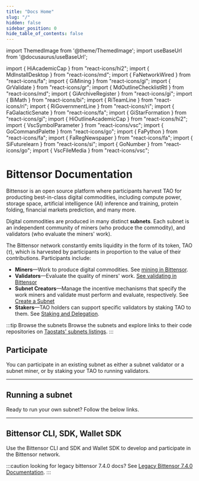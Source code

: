 ```yaml
---
title: "Docs Home"
slug: "/"
hidden: false
sidebar_position: 0
hide_table_of_contents: false
---
```


import ThemedImage from '@theme/ThemedImage';
import useBaseUrl from '@docusaurus/useBaseUrl';

import { HiAcademicCap } from "react-icons/hi2";
import { MdInstallDesktop } from "react-icons/md";
import { FaNetworkWired } from "react-icons/fa";
import { GiMining } from "react-icons/gi";
import { GrValidate } from "react-icons/gr";
import { MdOutlineChecklistRtl } from "react-icons/md";
import { GiArchiveRegister } from "react-icons/gi";
import { BiMath } from "react-icons/bi";
import { RiTeamLine } from "react-icons/ri";
import { RiGovernmentLine } from "react-icons/ri";
import { FaGalacticSenate } from "react-icons/fa";
import { GiStarFormation } from "react-icons/gi";
import { HiOutlineAcademicCap } from "react-icons/hi2";
import { VscSymbolParameter } from "react-icons/vsc";
import { GoCommandPalette } from "react-icons/go";
import { FaPython } from "react-icons/fa";
import { FaRegNewspaper } from "react-icons/fa";
import { SiFuturelearn } from "react-icons/si";
import { GoNumber } from "react-icons/go";
import { VscFileMedia } from "react-icons/vsc";


# Bittensor Documentation

Bittensor is an open source platform where participants harvest TAO for producting best-in-class digital commodities, including compute power, storage space, artificial intelligence (AI) inference and training, protein folding, financial markets prediction, and many more.

Digital commodities are produced in many distinct **subnets**. Each subnet is an independent community of miners (who produce the commodity), and validators (who evaluate the miners' work).

The Bittensor network constantly emits liquidity in the form of its token, TAO ($\tau$), which is harvested by participants in proportion to the value of their contributions. Participants include:

- **Miners**&mdash;Work to produce digital commodities. See [mining in Bittensor](./miners/index.md).
- **Validators**&mdash;Evaluate the quality of miners' work. [See validating in Bittensor](./validators/index.md)
- **Subnet Creators**&mdash;Manage the incentive mechanisms that specify the work miners and validate must perform and evaluate, respectively. See [Create a Subnet](./subnets/create-a-subnet)
- **Stakers**&mdash;TAO holders can support specific validators by staking TAO to them. See [Staking and Delegation](./staking-and-delegation).

:::tip Browse the subnets
Browse the subnets and explore links to their code repositories on [Taostats' subnets listings](https://taostats.io/subnets).
:::

<ResponsiveCards>
    <ResponsiveCard 
    icon={GiStarFormation}
    title='Bittensor frequently asked questions (FAQ)'
    link='learn/introduction'
    body='Everything you are afraid to ask about Bittensor.' />
    <ResponsiveCard 
    icon={HiAcademicCap}
    title='Learn Bittensor concepts'
    link='learn/introduction'
    body='Start by learning the Bittensor concept, building blocks and incentive mechanism.' />
    <ResponsiveCard
    icon={MdInstallDesktop}
    title='Guide to Bittensor tools'
    link='tools'
    body='Opentensor Foundation maintains open source tools for the Bittensor ecosystem, including the Python SDK and `btcli`.' />  
    <ResponsiveCard
    icon={GoNumber}
    title='Subnet Listings'
    link='https://taostats.io/subnets'
    body='Subnets on taostats.io' />  
    <CardSmall
    icon={FaRegNewspaper}
    title='See what is new'
    link='whats-new-in-docs'
    body='Updates to Docs' />
    <CardSmall
    icon={VscFileMedia}
    title='Bittensor media assets'
    link='media-assets'
    body='Media assets' />
</ResponsiveCards>



## Participate

You can participate in an existing subnet as either a subnet validator or a subnet miner, or by staking your TAO to running validators.

<ResponsiveCards>
    <ResponsiveCard
    icon={RiTeamLine}
    title='Staking and Delegation'
    link='staking-and-delegation'
    body='Get to know how staking and delegating in the Bittensor network.' />
    <ResponsiveCard 
    icon={MdOutlineChecklistRtl}
    title='Mining in Bittensor'
    link='./miners'
    body='Get ready to mine on Bittensor subnets' />
    <ResponsiveCard
    icon={GiArchiveRegister}
    title='Mining in Bittensor'
    link='./validators'
    body='Get ready to validate on Bittensor subnets' />
    <ResponsiveCard
    icon={BiMath}
    title='Emissions'
    link='emissions'
    body='Learn how emissions for validators and miners are calculated.' />
    <ResponsiveCard
    icon={RiGovernmentLine}
    title='Governance'
    link='governance'
    body='Learn how the Bittensor governance works as it transitions into full community-ownership over time.' />
    <ResponsiveCard
    icon={FaGalacticSenate}
    title='Senate'
    link='senate'
    body='Understand what Senate is, requirements to participate in a Senate and how voting works.' />
    
</ResponsiveCards>

---

## Running a subnet

Ready to run your own subnet? Follow the below links.

<ResponsiveCards>
    <ResponsiveCard 
    icon={HiAcademicCap}
    title='Basic subnet tutorials'
    link='tutorials/basic-subnet-tutorials'
    body='Learn how to run a simple subnet locally or on testchain or mainchain.' />
    <ResponsiveCard
    icon={GiStarFormation}
    title='Create a subnet'
    link='subnets/create-a-subnet'
    body='Step-by-step instructions for creating a local subnet or a subnet on testchain or mainchain.' />
    <ResponsiveCard
    icon={HiOutlineAcademicCap}
    title='OCR subnet tutorial'
    link='tutorials/ocr-subnet-tutorial'
    body='Shows how to convert your Python notebook containing validated code for an incentive mechanism into a working subnet.' />
    <ResponsiveCard
    icon={VscSymbolParameter}
    title='Subnet hyperparameters'
    link='subnets/subnet-hyperparameters'
    body='Get to know subnet hyperparameters and how to use them effectively. As a subnet owner, your success depends on this knowledge.' />
</ResponsiveCards>

---

## Bittensor CLI, SDK, Wallet SDK

Use the Bittensor CLI and SDK and Wallet SDK to develop and participate in the Bittensor network.

:::caution looking for legacy bittensor 7.4.0 docs?
See [Legacy Bittensor 7.4.0 Documentation](pathname:///legacy-python-api/html/index.html).
:::

<Cards>
    <CardSmall
    icon={GoCommandPalette}
    title=''
    link='btcli'
    body='Bittensor CLI' />
    <CardSmall
    icon={FaPython}
    title=''
    link='bt-api-ref'
    body='Bittensor SDK' />
    <CardSmall
    icon={FaPython}
    title=''
    link='pathname:///btwallet-api/html/index.html'
    body='Wallet SDK' />
</Cards>
